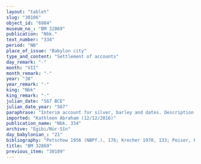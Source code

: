 ```yaml
---
layout: "tablet"
slug: "30106"
object_id: "6984"
museum_no_: "BM 32869"
publication: "Nbk."
text_number: "334"
period: "NB"
place_of_issue: "Babylon city"
type_and_content: "Settlement of accounts"
day_remark: "-"
month: "VII"
month_remark: "-"
year: "38"
year_remark: "-"
king: "Nbk"
king_remark: "-"
julian_date: "567 BCE"
julian_date_year: "567"
paraphrase: "Interim account for silver, barley and dates. Description of the appropriate procedure to account for transfers and collect outstanding amounts.<br /> Concerns 10 minas of silver, 100 kor of barley, 100 kor of dates that <strong>A</strong> has given to <strong><sup>f</sup>B<sub>1</sub></strong>, his wife and <strong><sup>f</sup>B<sub>2</sub></strong> in a sealed document (<em>kanāku &ndash; nadānu</em>): of it 3 1/2 minas of cash silver (<em>hāṭu</em>) are at <strong><sup>f</sup>B<sub>1</sub></strong>&#39;s disposal, of which the tablets of [&hellip; uncl. passage]; 1 mina of silver is the price of&nbsp; barley; 1 mina of silver is the price of 200 kor [broken off]; 20 shekels of silver is the price of the beer; and 25 shekels of silver are at <strong>C</strong>&#39;s disposal. This means that 6 minas 15 shekels (out of the above mentioned 10 minas), as well as the 100 kor of barley, the 100 kor of dates and the household utensils (<em>ud&ecirc; bīti</em>) have been received (<em>eṭēru</em>) by the two women from <strong>A</strong>. These transfers have been accounted for (<em>keṣēpu</em>) in (<em>ana</em>) the promissory notes for silver, barley and dates, for a value of 10 minas of silver. <strong>D</strong> will collect (<em>esēru</em>) each mina of it in order to put in a deposit (<em>paqādu</em>, <em>ana paq-du</em>), pay the remainder sum of 3 1/3 minas of silver to the two women in accordance with their promissory notes, and issue a document (<em>u&#39;iltu na&scaron;&ucirc;</em>) as proof for himself. He is waiting (<em>pānu dagālu</em> N) for theremainder of the silver, barley and dates, for as much as there is, as well as for <strong>A</strong>&#39;s balance sheet (<em>nikkassu</em>). The partners to the contract have taken a copy of the document each.<br /> &nbsp;<br /> <strong>A </strong>= Kabtia/Bēl-upahhir//Egibi; <strong><sup>f</sup>B<sub>1 </sub></strong>= <sup>f</sup>Namirtu; <strong><sup>f</sup>B<sub>2</sub></strong> = <sup>f</sup>Tillītu; <strong>C </strong>= Marduk-ēṭir/Nab&ucirc;-u&scaron;allim; <strong>D </strong>= &Scaron;ulāya/Nab&ucirc;-zēru-ukīn//Egibi<br /> &nbsp;"
imported: "Kathleen Abraham (12/12/2016)"
publication_name: "Nbk. 334"
archive: "Egibi/Nūr-Sîn"
day_babylonian_: "21"
bibliography: "Petschow 1956 (NBPf.), 176; Krecher 1970, 133; Peiser, KB 4 (1896), 196ff.; Borger, HKL 1 (1967), 518."
title: "BM 32869"
previous_item: "30109"
---
```

